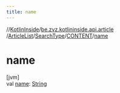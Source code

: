```yaml
---
title: name
---
```

//[KotlinInside](../../../../../index.html)/[be.zvz.kotlininside.api.article](../../../index.html)
/[ArticleList](../../index.html)/[SearchType](../index.html)/[CONTENT](index.html)/[name](name.html)

# name

[jvm]\
val [name](name.html): [String](https://kotlinlang.org/api/latest/jvm/stdlib/kotlin/-string/index.html)




